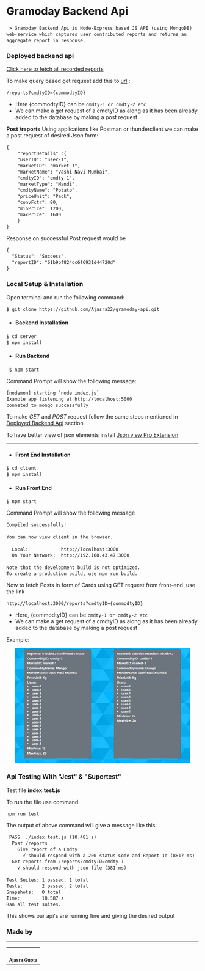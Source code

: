 
# Gramoday Backend Api

     > Gramoday Backend Api is Node-Express based JS API (using MongoDB) web-service which captures user contributed reports and returns an aggregate report in response.



### Deployed backend api
[Click here to fetch all recorded reports](https://gramoday-api.herokuapp.com/)


To make query based get request add this to [url](https://gramoday-api.herokuapp.com/) :
```
/reports?cmdtyID={commodtyID}
```
* Here {commodtyID} can be `cmdty-1 or cmdty-2 etc` 
* We can make a get request of a cmdtyID as along as it has been already added to the database by making a post request

**Post /reports**
Using applications like Postman or thunderclient we can make a post request of desired *Json* form:
```
{
    "reportDetails" :{
    "userID": "user-1",
    "marketID": "market-1",
    "marketName": "Vashi Navi Mumbai",
    "cmdtyID": "cmdty-1",
    "marketType": "Mandi",
    "cmdtyName": "Potato",
    "priceUnit": "Pack",
    "convFctr": 80,
    "minPrice": 1200,
    "maxPrice": 1600
    }
}
```
Response on successful Post request would be
```
{
  "Status": "Success",
  "reportID": "61b9bf824cc6f6931d44720d"
}
```

### Local Setup & Installation
Open terminal and run the following command:
```
$ git clone https://github.com/Ajasra22/gramoday-api.git
```
 - #### Backend Installation
 ```
 $ cd server
 $ npm install
 ```
 - #### Run Backend
 ```
  $ npm start
 ```
 Command Prompt will show the following message:
 ```
[nodemon] starting `node index.js`
Example app listening at http://localhost:5000
conneted to mongo successfully
 ```
 To make *GET* and *POST* request follow the same steps mentioned in [Deployed Backend Api](#gramoday-backend-api) section

 To have better view of json elements install [Json view Pro Extension](https://chrome.google.com/webstore/detail/json-viewer-pro/eifflpmocdbdmepbjaopkkhbfmdgijcc)
 <hr></hr>


 - #### Front End Installation
 ```
 $ cd client 
 $ npm install
 ```
- #### Run Front End
```
$ npm start
```
Command Prompt will show the following message
```
Compiled successfully!

You can now view client in the browser.

  Local:            http://localhost:3000
  On Your Network:  http://192.168.43.47:3000

Note that the development build is not optimized.
To create a production build, use npm run build.
```
Now to fetch Posts in form of Cards using GET request from front-end ,use the link
```
http://localhost:3000/reports?cmdtyID={commodtyID}
```
* Here, {commodtyID} can be `cmdty-1 or cmdty-2 etc` 
* We can make a get request of a cmdtyID as along as it has been already added to the database by making a post request

Example:

<p align="center">
<img width="460" height="300" src="https://github.com/Ajasra22/gramoday-api/blob/main/images/front-end-cards.png"  alt="Front-end">
 </p>
 

### Api Testing With "Jest" & "Supertest"
Test file **index.test.js**

To run the file use command
```
npm run test
```
The output of above command will give a message like this:
```
 PASS  ./index.test.js (10.481 s)
  Post /reports
    Give report of a Cmdty                                                
      √ should respond with a 200 status Code and Report Id (8817 ms)     
  Get reports from /reports?cmdtyID=cmdty-1                               
    √ should respond with json file (381 ms)                              
                                                                          
Test Suites: 1 passed, 1 total
Tests:       2 passed, 2 total
Snapshots:   0 total
Time:        10.587 s
Ran all test suites.
```
This shows our api's are running fine and giving the desired output

### Made by
<hr/>
<table>
<td align="center">
 <a align="center" href="https://github.com/Ajasra22">
 <img src="https://avatars.githubusercontent.com/u/60650011?s=400&u=f7dbdcbfd385cbef07518308ef1b5ca082ff29cc&v=4" width="100px;" alt=""/>
         <br />
         <sub>
            <b>Ajasra Gupta</b>
         </sub>
 </a>
 <br/>
 </td>
 </table>
